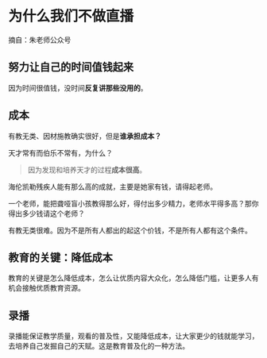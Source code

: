 # 为什么我们不做直播

摘自：朱老师公众号



## 努力让自己的时间值钱起来

因为时间很值钱，没时间**反复讲那些没用的**。



## 成本

有教无类、因材施教确实很好，但是**谁承担成本？**

天才常有而伯乐不常有，为什么？

> 因为发现和培养天才的过程**成本很高**。



海伦凯勒残疾人能有那么高的成就，主要是她家有钱，请得起老师。

一个老师，能把聋哑盲小孩教得那么好，得付出多少精力，老师水平得多高？那你得出多少钱请这个老师？

有教无类很难。因为不是所有人都出的起这个价钱，不是所有人都有这个条件。  

## 教育的关键：降低成本

教育的关键是怎么降低成本，怎么让优质内容大众化，怎么降低门槛，让更多人有机会接触优质教育资源。



## 录播

录播能保证教学质量，观看的普及性，又能降低成本，让大家更少的钱就能学习，去培养自己发掘自己的天赋。这是教育普及化的一种方法。